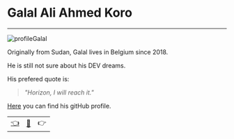 # Galal Ali Ahmed Koro

---
![profileGalal](https://avatars3.githubusercontent.com/u/56801128?s=200&u=6b0f27d530023291a53816789abab63e6c5104fb&v=4) 

Originally from Sudan, Galal lives in Belgium since 2018. 

He is still not sure about his DEV dreams.

His prefered quote is: 

>_"Horizon, I will reach it."_

[Here](https://github.com/galalkoro) you can find his gitHub profile.

|  |   |  |
| -------- | -------- | ---- |
| [:point_left:](./bioAbel.md) | [:book:](./README.md) | :point_right: |